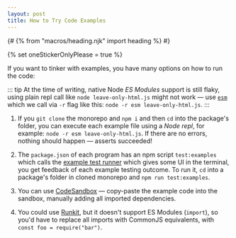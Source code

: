 ```yaml
---
layout: post
title: How to Try Code Examples
---
```


{# {% from "macros/heading.njk" import heading %} #}

{% set oneStickerOnlyPlease = true %}

If you want to tinker with examples, you have many options on how to run the code:

::: tip
At the time of writing, native Node _ES Modules_ support is still flaky, using plain repl call like `node leave-only-html.js` might not work — use [`esm`](https://www.npmjs.com/package/esm) which we call via `-r` flag like this: `node -r esm leave-only-html.js`.
:::

1. If you `git clone` the monorepo and `npm i` and then `cd` into the package's folder, you can execute each example file using a _Node repl_, for example: `node -r esm leave-only-html.js`. If there are no errors, nothing should happen — asserts succeeded!

2. The `package.json` of each program has an npm script `test:examples` which calls the [example test runner](https://github.com/codsen/codsen/blob/main/scripts/test-examples.js) which gives some UI in the terminal, you get feedback of each example testing outcome. To run it, `cd` into a package's folder in cloned monorepo and `npm run test:examples`.
3. You can use [CodeSandbox](https://codesandbox.io/) — copy-paste the example code into the sandbox, manually adding all imported dependencies.
4. You could use [Runkit](https://runkit.com/), but it doesn't support ES Modules (`import`), so you'd have to replace all imports with CommonJS equivalents, with `const foo = require("bar")`.
